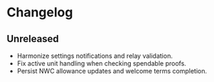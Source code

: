 # Changelog

## Unreleased
- Harmonize settings notifications and relay validation.
- Fix active unit handling when checking spendable proofs.
- Persist NWC allowance updates and welcome terms completion.
